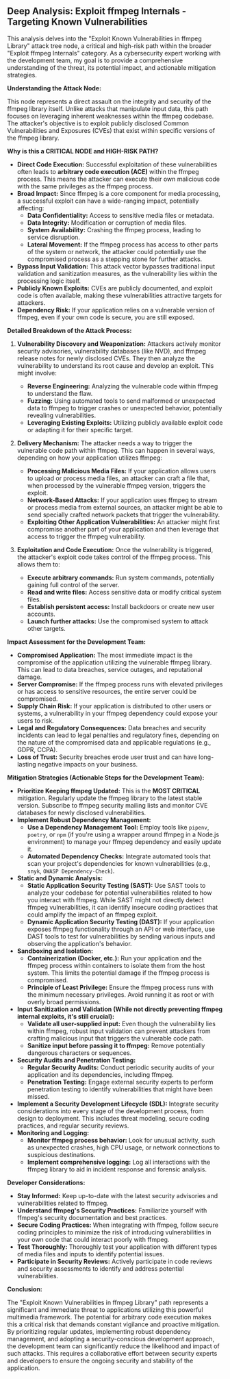 ## Deep Analysis: Exploit ffmpeg Internals - Targeting Known Vulnerabilities

This analysis delves into the "Exploit Known Vulnerabilities in ffmpeg Library" attack tree node, a critical and high-risk path within the broader "Exploit ffmpeg Internals" category. As a cybersecurity expert working with the development team, my goal is to provide a comprehensive understanding of the threat, its potential impact, and actionable mitigation strategies.

**Understanding the Attack Node:**

This node represents a direct assault on the integrity and security of the ffmpeg library itself. Unlike attacks that manipulate input data, this path focuses on leveraging inherent weaknesses within the ffmpeg codebase. The attacker's objective is to exploit publicly disclosed Common Vulnerabilities and Exposures (CVEs) that exist within specific versions of the ffmpeg library.

**Why is this a CRITICAL NODE and HIGH-RISK PATH?**

* **Direct Code Execution:** Successful exploitation of these vulnerabilities often leads to **arbitrary code execution (ACE)** within the ffmpeg process. This means the attacker can execute their own malicious code with the same privileges as the ffmpeg process.
* **Broad Impact:**  Since ffmpeg is a core component for media processing, a successful exploit can have a wide-ranging impact, potentially affecting:
    * **Data Confidentiality:** Access to sensitive media files or metadata.
    * **Data Integrity:** Modification or corruption of media files.
    * **System Availability:** Crashing the ffmpeg process, leading to service disruption.
    * **Lateral Movement:** If the ffmpeg process has access to other parts of the system or network, the attacker could potentially use the compromised process as a stepping stone for further attacks.
* **Bypass Input Validation:** This attack vector bypasses traditional input validation and sanitization measures, as the vulnerability lies within the processing logic itself.
* **Publicly Known Exploits:**  CVEs are publicly documented, and exploit code is often available, making these vulnerabilities attractive targets for attackers.
* **Dependency Risk:**  If your application relies on a vulnerable version of ffmpeg, even if your own code is secure, you are still exposed.

**Detailed Breakdown of the Attack Process:**

1. **Vulnerability Discovery and Weaponization:** Attackers actively monitor security advisories, vulnerability databases (like NVD), and ffmpeg release notes for newly disclosed CVEs. They then analyze the vulnerability to understand its root cause and develop an exploit. This might involve:
    * **Reverse Engineering:** Analyzing the vulnerable code within ffmpeg to understand the flaw.
    * **Fuzzing:**  Using automated tools to send malformed or unexpected data to ffmpeg to trigger crashes or unexpected behavior, potentially revealing vulnerabilities.
    * **Leveraging Existing Exploits:**  Utilizing publicly available exploit code or adapting it for their specific target.

2. **Delivery Mechanism:** The attacker needs a way to trigger the vulnerable code path within ffmpeg. This can happen in several ways, depending on how your application utilizes ffmpeg:
    * **Processing Malicious Media Files:** If your application allows users to upload or process media files, an attacker can craft a file that, when processed by the vulnerable ffmpeg version, triggers the exploit.
    * **Network-Based Attacks:** If your application uses ffmpeg to stream or process media from external sources, an attacker might be able to send specially crafted network packets that trigger the vulnerability.
    * **Exploiting Other Application Vulnerabilities:** An attacker might first compromise another part of your application and then leverage that access to trigger the ffmpeg vulnerability.

3. **Exploitation and Code Execution:** Once the vulnerability is triggered, the attacker's exploit code takes control of the ffmpeg process. This allows them to:
    * **Execute arbitrary commands:**  Run system commands, potentially gaining full control of the server.
    * **Read and write files:** Access sensitive data or modify critical system files.
    * **Establish persistent access:** Install backdoors or create new user accounts.
    * **Launch further attacks:** Use the compromised system to attack other targets.

**Impact Assessment for the Development Team:**

* **Compromised Application:**  The most immediate impact is the compromise of the application utilizing the vulnerable ffmpeg library. This can lead to data breaches, service outages, and reputational damage.
* **Server Compromise:** If the ffmpeg process runs with elevated privileges or has access to sensitive resources, the entire server could be compromised.
* **Supply Chain Risk:**  If your application is distributed to other users or systems, a vulnerability in your ffmpeg dependency could expose your users to risk.
* **Legal and Regulatory Consequences:** Data breaches and security incidents can lead to legal penalties and regulatory fines, depending on the nature of the compromised data and applicable regulations (e.g., GDPR, CCPA).
* **Loss of Trust:**  Security breaches erode user trust and can have long-lasting negative impacts on your business.

**Mitigation Strategies (Actionable Steps for the Development Team):**

* **Prioritize Keeping ffmpeg Updated:** This is the **MOST CRITICAL** mitigation. Regularly update the ffmpeg library to the latest stable version. Subscribe to ffmpeg security mailing lists and monitor CVE databases for newly disclosed vulnerabilities.
* **Implement Robust Dependency Management:**
    * **Use a Dependency Management Tool:** Employ tools like `pipenv`, `poetry`, or `npm` (if you're using a wrapper around ffmpeg in a Node.js environment) to manage your ffmpeg dependency and easily update it.
    * **Automated Dependency Checks:** Integrate automated tools that scan your project's dependencies for known vulnerabilities (e.g., `snyk`, `OWASP Dependency-Check`).
* **Static and Dynamic Analysis:**
    * **Static Application Security Testing (SAST):** Use SAST tools to analyze your codebase for potential vulnerabilities related to how you interact with ffmpeg. While SAST might not directly detect ffmpeg vulnerabilities, it can identify insecure coding practices that could amplify the impact of an ffmpeg exploit.
    * **Dynamic Application Security Testing (DAST):**  If your application exposes ffmpeg functionality through an API or web interface, use DAST tools to test for vulnerabilities by sending various inputs and observing the application's behavior.
* **Sandboxing and Isolation:**
    * **Containerization (Docker, etc.):**  Run your application and the ffmpeg process within containers to isolate them from the host system. This limits the potential damage if the ffmpeg process is compromised.
    * **Principle of Least Privilege:** Ensure the ffmpeg process runs with the minimum necessary privileges. Avoid running it as root or with overly broad permissions.
* **Input Sanitization and Validation (While not directly preventing ffmpeg internal exploits, it's still crucial):**
    * **Validate all user-supplied input:** Even though the vulnerability lies within ffmpeg, robust input validation can prevent attackers from crafting malicious input that triggers the vulnerable code path.
    * **Sanitize input before passing it to ffmpeg:** Remove potentially dangerous characters or sequences.
* **Security Audits and Penetration Testing:**
    * **Regular Security Audits:** Conduct periodic security audits of your application and its dependencies, including ffmpeg.
    * **Penetration Testing:** Engage external security experts to perform penetration testing to identify vulnerabilities that might have been missed.
* **Implement a Security Development Lifecycle (SDL):** Integrate security considerations into every stage of the development process, from design to deployment. This includes threat modeling, secure coding practices, and regular security reviews.
* **Monitoring and Logging:**
    * **Monitor ffmpeg process behavior:** Look for unusual activity, such as unexpected crashes, high CPU usage, or network connections to suspicious destinations.
    * **Implement comprehensive logging:** Log all interactions with the ffmpeg library to aid in incident response and forensic analysis.

**Developer Considerations:**

* **Stay Informed:**  Keep up-to-date with the latest security advisories and vulnerabilities related to ffmpeg.
* **Understand ffmpeg's Security Practices:** Familiarize yourself with ffmpeg's security documentation and best practices.
* **Secure Coding Practices:**  When integrating with ffmpeg, follow secure coding principles to minimize the risk of introducing vulnerabilities in your own code that could interact poorly with ffmpeg.
* **Test Thoroughly:**  Thoroughly test your application with different types of media files and inputs to identify potential issues.
* **Participate in Security Reviews:** Actively participate in code reviews and security assessments to identify and address potential vulnerabilities.

**Conclusion:**

The "Exploit Known Vulnerabilities in ffmpeg Library" path represents a significant and immediate threat to applications utilizing this powerful multimedia framework. The potential for arbitrary code execution makes this a critical risk that demands constant vigilance and proactive mitigation. By prioritizing regular updates, implementing robust dependency management, and adopting a security-conscious development approach, the development team can significantly reduce the likelihood and impact of such attacks. This requires a collaborative effort between security experts and developers to ensure the ongoing security and stability of the application.
